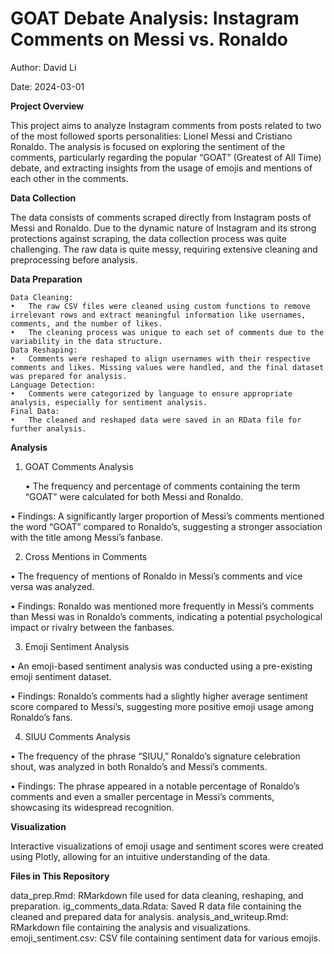 # GOAT Debate Analysis: Instagram Comments on Messi vs. Ronaldo

Author: David Li

Date: 2024-03-01

**Project Overview**

This project aims to analyze Instagram comments from posts related to two of the most followed sports personalities: Lionel Messi and Cristiano Ronaldo. The analysis is focused on exploring the sentiment of the comments, particularly regarding the popular “GOAT” (Greatest of All Time) debate, and extracting insights from the usage of emojis and mentions of each other in the comments.

**Data Collection**

The data consists of comments scraped directly from Instagram posts of Messi and Ronaldo. Due to the dynamic nature of Instagram and its strong protections against scraping, the data collection process was quite challenging. The raw data is quite messy, requiring extensive cleaning and preprocessing before analysis.

**Data Preparation**

	Data Cleaning:
	•	The raw CSV files were cleaned using custom functions to remove irrelevant rows and extract meaningful information like usernames, comments, and the number of likes.
	•	The cleaning process was unique to each set of comments due to the variability in the data structure.
	Data Reshaping:
	•	Comments were reshaped to align usernames with their respective comments and likes. Missing values were handled, and the final dataset was prepared for analysis.
	Language Detection:
	•	Comments were categorized by language to ensure appropriate analysis, especially for sentiment analysis.
	Final Data:
	•	The cleaned and reshaped data were saved in an RData file for further analysis.

**Analysis**

1. GOAT Comments Analysis

	•	The frequency and percentage of comments containing the term “GOAT” were calculated for both Messi and Ronaldo.
	
 •	Findings: A significantly larger proportion of Messi’s comments mentioned the word “GOAT” compared to Ronaldo’s, suggesting a stronger association with the title among Messi’s fanbase.

2. Cross Mentions in Comments

•	The frequency of mentions of Ronaldo in Messi’s comments and vice versa was analyzed.
	
 •	Findings: Ronaldo was mentioned more frequently in Messi’s comments than Messi was in Ronaldo’s comments, indicating a potential psychological impact or rivalry between the fanbases.

3. Emoji Sentiment Analysis

•	An emoji-based sentiment analysis was conducted using a pre-existing emoji sentiment dataset.
	
 •	Findings: Ronaldo’s comments had a slightly higher average sentiment score compared to Messi’s, suggesting more positive emoji usage among Ronaldo’s fans.

4. SIUU Comments Analysis

•	The frequency of the phrase “SIUU,” Ronaldo’s signature celebration shout, was analyzed in both Ronaldo’s and Messi’s comments.
	
 •	Findings: The phrase appeared in a notable percentage of Ronaldo’s comments and even a smaller percentage in Messi’s comments, showcasing its widespread recognition.

**Visualization**

Interactive visualizations of emoji usage and sentiment scores were created using Plotly, allowing for an intuitive understanding of the data.

**Files in This Repository**

data_prep.Rmd: RMarkdown file used for data cleaning, reshaping, and preparation.
ig_comments_data.Rdata: Saved R data file containing the cleaned and prepared data for analysis.
analysis_and_writeup.Rmd: RMarkdown file containing the analysis and visualizations.
emoji_sentiment.csv: CSV file containing sentiment data for various emojis.

